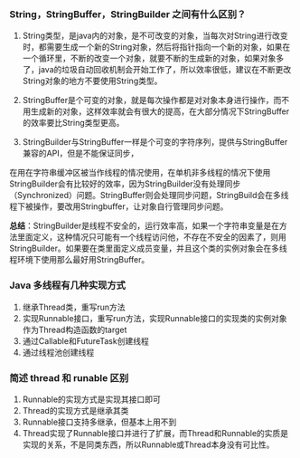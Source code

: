### String，StringBuffer，StringBuilder 之间有什么区别？

1. String类型，是java内的对象，是不可改变的对象，当每次对String进行改变时，都需要生成一个新的String对象，然后将指针指向一个新的对象，如果在一个循环里，不断的改变一个对象，就要不断的生成新的对象，如果对象多了，java的垃圾自动回收机制会开始工作了，所以效率很低，建议在不断更改String对象的地方不要使用String类型。

2. StringBuffer是个可变的对象，就是每次操作都是对对象本身进行操作，而不用生成新的对象，这样效率就会有很大的提高，在大部分情况下StringBuffer的效率要比String类型更高。

3. StringBuilder与StringBuffer一样是个可变的字符序列，提供与StringBuffer兼容的API，但是不能保证同步，

在用在字符串缓冲区被当作线程的情况使用，在单机非多线程的情况下使用StringBuilder会有比较好的效率，因为StringBuilder没有处理同步（Synchronized）问题。StringBuffer则会处理同步问题，StringBuild会在多线程下被操作，要改用Stringbuffer，让对象自行管理同步问题。

**总结**：StringBuilder是线程不安全的，运行效率高，如果一个字符串变量是在方法里面定义，这种情况只可能有一个线程访问他，不存在不安全的因素了，则用StringBuilder。如果要在类里面定义成员变量，并且这个类的实例对象会在多线程环境下使用那么最好用StringBuffer。

### Java 多线程有几种实现方式

1. 继承Thread类，重写run方法
2. 实现Runnable接口，重写run方法，实现Runnable接口的实现类的实例对象作为Thread构造函数的target
3. 通过Callable和FutureTask创建线程
4. 通过线程池创建线程

### 简述 thread 和 runable 区别

1. Runnable的实现方式是实现其接口即可
2. Thread的实现方式是继承其类
3. Runnable接口支持多继承，但基本上用不到
4. Thread实现了Runnable接口并进行了扩展，而Thread和Runnable的实质是实现的关系，不是同类东西，所以Runnable或Thread本身没有可比性。